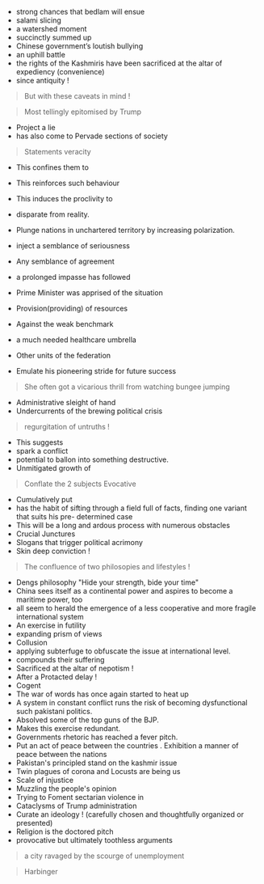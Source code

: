 - strong chances that bedlam will ensue
- salami slicing
- a watershed moment
- succinctly summed up
- Chinese government’s loutish bullying
- an uphill battle
- the rights of the Kashmiris have been sacrificed at the altar of expediency (convenience)
- since antiquity !
> But with these caveats in mind !

> Most tellingly epitomised by Trump

- Project a lie
- has also come to Pervade sections of society

> Statements veracity

- This confines them to
- This reinforces such behaviour
- This induces the proclivity to  
- disparate from reality.
- Plunge nations in unchartered territory by increasing polarization.
- inject a semblance of seriousness
- Any semblance of agreement
- a prolonged impasse has followed
- Prime Minister was apprised of the situation
- Provision(providing) of resources
- Against the weak benchmark
- a much needed healthcare umbrella
- Other units of the federation

- Emulate his pioneering stride for future success

> She often got a vicarious thrill from watching bungee jumping
 
- Administrative sleight of hand
- Undercurrents of the brewing political crisis

> regurgitation of untruths !

- This suggests
- spark a conflict
- potential to ballon into something destructive.
- Unmitigated growth of

> Conflate the 2 subjects
> Evocative

- Cumulatively put
- has the habit of sifting through a field full of facts, finding one variant that suits his pre- determined case
- This will be a long and ardous process with numerous obstacles
- Crucial Junctures
- Slogans that trigger political acrimony
- Skin deep conviction !

> The confluence of two philosopies and lifestyles !

- Dengs philosophy "Hide your strength, bide your time"
- China sees itself as a continental power and aspires to become a maritime power, too
- all seem to herald the emergence of a less cooperative and more fragile international system
- An exercise in futility
- expanding prism of views
- Collusion
- applying subterfuge to obfuscate the issue at international level.
- compounds their suffering
- Sacrificed at the altar of nepotism !
- After a Protacted delay !
- Cogent
- The war of words has once again started to heat up
- A system in constant conflict runs the risk of becoming dysfunctional such pakistani politics.
- Absolved some of the top guns of the BJP.
- Makes this exercise redundant.
- Governments rhetoric has reached a fever pitch.
- Put an act of peace between the countries
. Exhibition a manner of peace between the nations
- Pakistan's principled stand on the kashmir issue
- Twin plagues of corona and Locusts are being us
- Scale of injustice
- Muzzling the people's opinion
- Trying to Foment sectarian violence in
- Cataclysms of Trump administration
- Curate an ideology ! (carefully chosen and thoughtfully organized or presented)
- Religion is the doctored pitch
- provocative but ultimately toothless arguments

> a city ravaged by the scourge of unemployment 

> Harbinger

